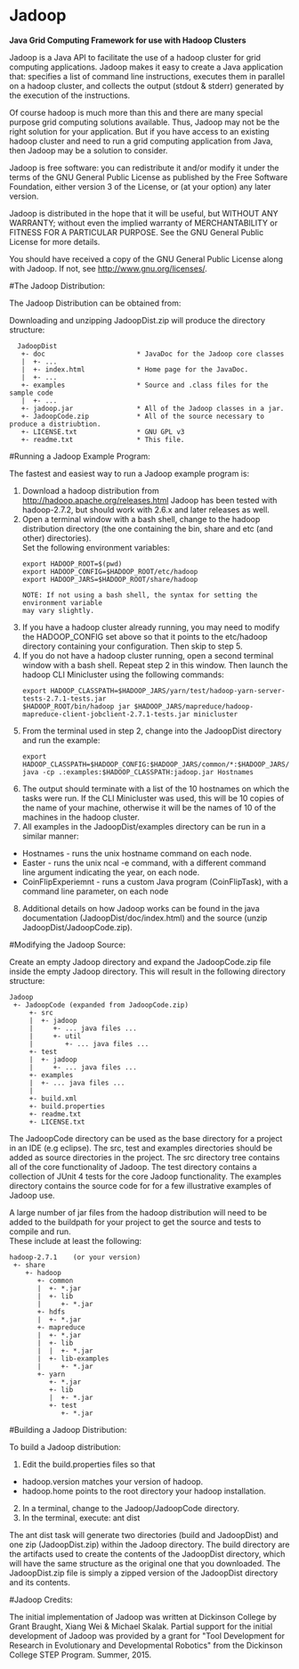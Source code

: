 # Jadoop
**Java Grid Computing Framework for use with Hadoop Clusters**

Jadoop is a Java API to facilitate the use of a hadoop cluster for
grid computing applications. Jadoop makes it easy to create a Java 
application that: specifies a list of command line instructions, 
executes them in parallel on a hadoop cluster, and collects the 
output (stdout & stderr) generated by the execution of the instructions.

Of course hadoop is much more than this and there are many special purpose 
grid computing solutions available. Thus, Jadoop may not be the right solution 
for your application. But if you have access to an existing hadoop cluster 
and need to run a grid computing application from Java, then Jadoop may be 
a solution to consider.

Jadoop is free software: you can redistribute it and/or modify it under the 
terms of the GNU General Public License as published by the Free Software 
Foundation, either version 3 of the License, or (at your option) any later 
version.

Jadoop is distributed in the hope that it will be useful, but WITHOUT ANY 
WARRANTY; without even the implied warranty of MERCHANTABILITY or FITNESS FOR 
A PARTICULAR PURPOSE. See the GNU General Public License for more details.
 
You should have received a copy of the GNU General Public License along with 
Jadoop. If not, see <http://www.gnu.org/licenses/>.

#The Jadoop Distribution:

The Jadoop Distribution can be obtained from:

Downloading and unzipping JadoopDist.zip will produce the directory structure:
```
  JadoopDist
   +- doc						* JavaDoc for the Jadoop core classes
   |  +- ...
   |  +- index.html				* Home page for the JavaDoc.
   |  +- ...
   +- examples					* Source and .class files for the sample code
   |  +- ...
   +- jadoop.jar				* All of the Jadoop classes in a jar.
   +- JadoopCode.zip			* All of the source necessary to produce a distriubtion.
   +- LICENSE.txt				* GNU GPL v3
   +- readme.txt				* This file.
```

#Running a Jadoop Example Program:

The fastest and easiest way to run a Jadoop example program is:

1. Download a hadoop distribution from http://hadoop.apache.org/releases.html
   Jadoop has been tested with hadoop-2.7.2, but should work with 2.6.x and later 
   releases as well.
2. Open a terminal window with a bash shell, change to the hadoop distribution 
   directory (the one containing the bin, share and etc (and other) directories).  
   Set the following environment variables:
    ```
    export HADOOP_ROOT=$(pwd)
    export HADOOP_CONFIG=$HADOOP_ROOT/etc/hadoop
    export HADOOP_JARS=$HADOOP_ROOT/share/hadoop
     
    NOTE: If not using a bash shell, the syntax for setting the environment variable
    may vary slightly. 
    ```
3. If you have a hadoop cluster already running, you may need to modify
   the HADOOP_CONFIG set above so that it points to the etc/hadoop directory 
   containing your configuration.  Then skip to step 5.
4. If you do not have a hadoop cluster running, open a second terminal window
   with a bash shell.  Repeat step 2 in this window.  Then launch the hadoop 
   CLI Minicluster using the following commands:
    ```
    export HADOOP_CLASSPATH=$HADOOP_JARS/yarn/test/hadoop-yarn-server-tests-2.7.1-tests.jar
	$HADOOP_ROOT/bin/hadoop jar $HADOOP_JARS/mapreduce/hadoop-mapreduce-client-jobclient-2.7.1-tests.jar minicluster
    ```
5. From the terminal used in step 2, change into the JadoopDist directory and run 
   the example:
    ```
    export HADOOP_CLASSPATH=$HADOOP_CONFIG:$HADOOP_JARS/common/*:$HADOOP_JARS/common/lib/*:$HADOOP_JARS/hdfs/*:$HADOOP_JARS/mapreduce/*:$HADOOP_JARS/yarn/*
    java -cp .:examples:$HADOOP_CLASSPATH:jadoop.jar Hostnames
    ```
6. The output should terminate with a list of the 10 hostnames on which the tasks
   were run.  If the CLI Minicluster was used, this will be 10 copies of the name
   of your machine, otherwise it will be the names of 10 of the machines in the
   hadoop cluster.
7. All examples in the JadoopDist/examples directory can be run in a similar
   manner:
  * Hostnames - runs the unix hostname command on each node.
  * Easter - runs the unix ncal -e command, with a different command  
             line argument indicating the year, on each node.
  * CoinFlipExperiemnt - runs a custom Java program (CoinFlipTask),
     	                 with a command line parameter, on each node
8. Additional details on how Jadoop works can be found in the java documentation
   (JadoopDist/doc/index.html) and the source (unzip JadoopDist/JadoopCode.zip).
   
#Modifying the Jadoop Source:

Create an empty Jadoop directory and expand the JadoopCode.zip file inside 
the empty Jadoop directory.  This will result in the following directory 
structure:
```
Jadoop
 +- JadoopCode (expanded from JadoopCode.zip)
     +- src
     |  +- jadoop
     |     +- ... java files ...
     |     +- util
     |        +- ... java files ...
     +- test
     |  +- jadoop
     |     +- ... java files ...
     +- examples
	 |  +- ... java files ...
     |  
     +- build.xml
     +- build.properties
     +- readme.txt
     +- LICENSE.txt 
```
 
The JadoopCode directory can be used as the base directory for a project in an 
IDE (e.g eclipse).  The src, test and examples directories should be added as 
source directories in the project. The src directory tree contains all of the core 
functionality of Jadoop.  The test directory contains a collection of JUnit 4 
tests for the core Jadoop functionality.  The examples directory contains the source
code for for a few illustrative examples of Jadoop use.

A large number of jar files from the hadoop distribution will need to be added to
the buildpath for your project to get the source and tests to compile and run.  
These include at least the following:
```	
hadoop-2.7.1	(or your version)
 +- share
	+- hadoop
	   +- common
	   |  +- *.jar			
	   |  +- lib
	   |     +- *.jar		
	   +- hdfs
	   |  +- *.jar
	   +- mapreduce
	   |  +- *.jar
	   |  +- lib
	   |  |  +- *.jar
	   |  +- lib-examples
	   |     +- *.jar
	   +- yarn
	      +- *.jar
	      +- lib
	      |  +- *.jar
          +- test
             +- *.jar
```

#Building a Jadoop Distribution:

To build a Jadoop distribution:

1. Edit the build.properties files so that 
  * hadoop.version matches your version of hadoop.
  * hadoop.home points to the root directory your hadoop installation.
2. In a terminal, change to the Jadoop/JadoopCode directory.
3. In the terminal, execute: ant dist 

The ant dist task will generate two directories (build and JadoopDist) and one
zip (JadoopDist.zip) within the Jadoop directory.  The build directory are the
artifacts used to create the contents of the JadoopDist directory, which will
have the same structure as the original one that you downloaded.  The JadoopDist.zip
file is simply a zipped version of the JadoopDist directory and its contents.  

#Jadoop Credits:

The initial implementation of Jadoop was written at Dickinson College by Grant Braught,
Xiang Wei & Michael Skalak. Partial support for the initial development of Jadoop was 
provided by a grant for "Tool Development for Research in Evolutionary and Developmental 
Robotics" from the Dickinson College STEP Program. Summer, 2015.                